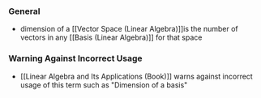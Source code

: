 ### General
- dimension of a [[Vector Space (Linear Algebra)]]is the number of vectors in any [[Basis (Linear Algebra)]] for that space



### Warning Against Incorrect Usage 
- [[Linear Algebra and Its Applications (Book)]] warns against incorrect usage of this term such as "Dimension of a basis"